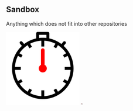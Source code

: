 ## Sandbox
Anything which does not fit into other repositories

![Alt text](./clock.svg)
<img src="./clock.svg" width="5em" height="5em">

